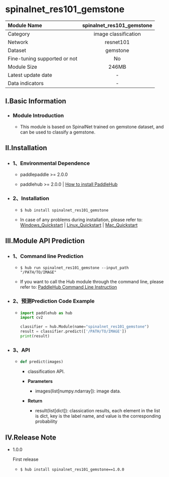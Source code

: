 # spinalnet_res101_gemstone

|Module Name|spinalnet_res101_gemstone|
| :--- | :---: |
|Category|image classification|
|Network|resnet101|
|Dataset|gemstone|
|Fine-tuning supported or not|No|
|Module Size|246MB|
|Latest update date|-|
|Data indicators|-|


## I.Basic Information



- ### Module Introduction

  - This module is based on SpinalNet trained on gemstone dataset, and can be used to classify a gemstone.
## II.Installation

- ### 1、Environmental Dependence  

  - paddlepaddle >= 2.0.0  

  - paddlehub >= 2.0.0  | [How to install PaddleHub]()


- ### 2、Installation

  - ```shell
    $ hub install spinalnet_res101_gemstone
    ```
  - In case of any problems during installation, please refer to: [Windows_Quickstart]() | [Linux_Quickstart]() | [Mac_Quickstart]()

## III.Module API Prediction

- ### 1、Command line Prediction

  - ```shell
    $ hub run spinalnet_res101_gemstone --input_path "/PATH/TO/IMAGE"
    ```
  - If you want to call the Hub module through the command line, please refer to: [PaddleHub Command Line Instruction](../../../../docs/docs_ch/tutorial/cmd_usage.rst)

- ### 2、预测Prediction Code Example

  - ```python
    import paddlehub as hub
    import cv2

    classifier = hub.Module(name="spinalnet_res101_gemstone")
    result = classifier.predict(['/PATH/TO/IMAGE'])
    print(result)
    ```

- ### 3、API

  - ```python
    def predict(images)
    ```
    - classification API.
    - **Parameters**
      - images(list[numpy.ndarray]): image data.

    - **Return**
      - result(list[dict]): classication results, each element in the list is dict, key is the label name, and value is the corresponding probability





## IV.Release Note

* 1.0.0

  First release
  - ```shell
    $ hub install spinalnet_res101_gemstone==1.0.0
    ```

